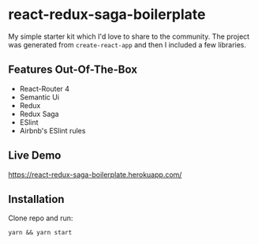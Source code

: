 # react-redux-saga-boilerplate

My simple starter kit which I'd love to share to the community. The project was generated from `create-react-app` and then I included a few libraries.

## Features Out-Of-The-Box

- React-Router 4
- Semantic Ui
- Redux
- Redux Saga
- ESlint
- Airbnb's ESlint rules

## Live Demo

https://react-redux-saga-boilerplate.herokuapp.com/

## Installation

Clone repo and run:

```
yarn && yarn start
```
